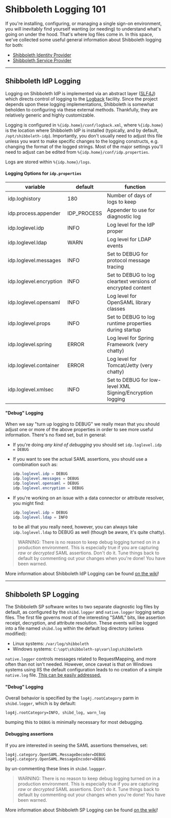 # Shibboleth Logging 101

If you're installing, configuring, or managing a single sign-on environment, you will inevitably find yourself wanting (or needing) to understand what's going on under the hood. That's where log files come in. In this space, we've collected some useful general information about Shibboleth logging for both:

- [Shibboleth Identity Provider](#shibboleth-idp-logging)
- [Shibboleth Service Provider](#shibboleth-sp-logging)

---

## Shibboleth IdP Logging

Logging on Shibboleth IdP is implemented via an abstract layer ([SLF4J](http://slf4j.org/)) which directs control of logging to the [Logback](http://logback.qos.ch/) facility. Since the project depends upon these logging implementations, Shibboleth is somewhat beholden to configuring via these external methods. Thankfully, they are relatively generic and highly customizable.

Logging is configured in `%{idp.home}/conf/logback.xml`, where `%{idp.home}` is the location where Shibboleth IdP is installed (typically, and by default, `/opt/shibboleth-idp`). Importantly, you don't usually need to adjust this file unless you want to make specific changes to the logging constructs, e.g. changing the format of the logged strings. Most of the major settings you'll need to adjust can be edited from `%{idp.home}/conf/idp.properties`.

Logs are stored within `%{idp.home}/logs`.

#### Logging Options for `idp.properties`

| variable                | default      | function                                                    |
|-------------------------|--------------|-------------------------------------------------------------|
| idp.loghistory          | 180          | Number of days of logs to keep                              |
| idp.process.appender    | IDP_PROCESS  | Appender to use for diagnostic log                          |
| idp.loglevel.idp        | INFO         | Log level for the IdP proper                                |
| idp.loglevel.ldap       | WARN         | Log level for LDAP events                                   |
| idp.loglevel.messages   | INFO         | Set to DEBUG for protocol message tracing                   |
| idp.loglevel.encryption | INFO         | Set to DEBUG to log cleartext versions of encrypted content |
| idp.loglevel.opensaml   | INFO         | Log level for OpenSAML library classes                      |
| idp.loglevel.props      | INFO         | Set to DEBUG to log runtime properties during startup       |
| idp.loglevel.spring     | ERROR        | Log level for Spring Framework (very chatty)                |
| idp.loglevel.container  | ERROR        | Log level for Tomcat/Jetty (very chatty)                    |
| idp.loglevel.xmlsec     | INFO         | Set to DEBUG for low-level XML Signing/Encryption logging   |

#### "Debug" Logging

When we say "turn up logging to DEBUG" we really mean that you should adjust one or more of the above properties in order to see more useful information. There's no fixed set, but in general:

- If you're doing *any kind of debugging* you should set `idp.loglevel.idp = DEBUG`
- If you want to see the actual SAML assertions, you should use a combination such as:

  ```java
  idp.loglevel.idp = DEBUG
  idp.loglevel.messages = DEBUG
  idp.loglevel.opensaml = DEBUG
  idp.loglevel.encryption = DEBUG
  ```

- If you're working on an issue with a data connector or attribute resolver, you might find:

  ```java
  idp.loglevel.idp = DEBUG
  idp.loglevel.ldap = INFO
  ```

  to be all that you really need, however, you can always take `idp.loglevel.ldap` to DEBUG as well (though be aware, it's quite chatty).

> WARNING: There is no reason to keep debug logging turned on in a production environment. This is especially true if you are capturing *raw* or *decrypted* SAML assertions. Don't do it. Tune things back to default by commenting out your changes when you're done! You have been warned.

More information about Shibboleth IdP Logging can be found [on the wiki](https://wiki.shibboleth.net/confluence/display/IDP30/LoggingConfiguration)!

---

## Shibboleth SP Logging

The Shibboleth SP software writes to two separate diagnostic log files by default, as configured by the `shibd.logger` and `native.logger` logging setup files. The first file governs most of the interesting "SAML" bits, like assertion receipt, decryption, and attribute resolution. These events will be logged into a file named `shibd.log` within the default log directory (unless modified):

- Linux systems: `/var/log/shibboleth`
- Windows systems: `C:\opt\shibboleth-sp\var\log\shibboleth`

`native.logger` controls messages related to RequestMapping, and more often than not isn't needed. However, once caveat is that on Windows systems using IIS the default configuration leads to no creation of a simple `native.log` file. [This can be easily addressed.](shib/iis-native-logger.md)

#### "Debug" Logging

Overall behavior is specified by the `log4j.rootCategory` parm in `shibd.logger`, which is by default:

```
log4j.rootCategory=INFO, shibd_log, warn_log
```

bumping this to `DEBUG` is minimally necessary for most debugging.

#### Debugging assertions

If you are interested in seeing the SAML assertions themselves, set:

```
log4j.category.OpenSAML.MessageDecoder=DEBUG
log4j.category.OpenSAML.MessageEncoder=DEBUG
```

by un-commenting these lines in `shibd.loggger`.

> WARNING: There is no reason to keep debug logging turned on in a production environment. This is especially true if you are capturing *raw* or *decrypted* SAML assertions. Don't do it. Tune things back to default by commenting out your changes when you're done! You have been warned.

More information about Shibboleth SP Logging can be found [on the wiki](https://wiki.shibboleth.net/confluence/display/SP3/Logging)!
